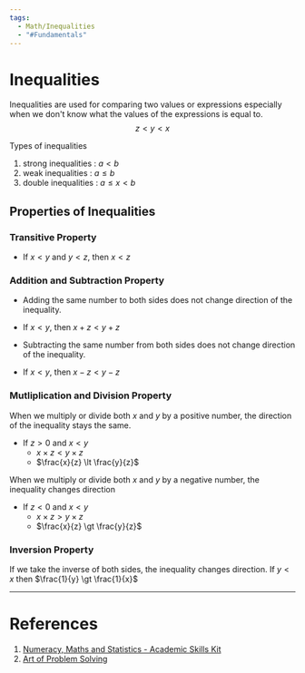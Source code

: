 ```yaml
---
tags:
  - Math/Inequalities
  - "#Fundamentals"
---
```

# Inequalities
Inequalities are used for comparing two values or expressions especially when we don't know what the values of the expressions is equal to.
$$
z\lt y \lt x
$$

Types of inequalities
1. strong inequalities : $a \lt b$
2. weak inequalities : $a \le b$
3. double inequalities : $a \le x \lt b$


## Properties of Inequalities
### Transitive Property
- If $x \lt y$ and $y \lt z$, then $x \lt z$

### Addition and Subtraction Property
- Adding the same number to both sides does not change direction of the inequality.
- If $x \lt y$, then $x + z \lt y + z$

- Subtracting the same number from both sides does not change direction of the inequality.
- If $x \lt y$, then $x - z \lt y - z$

### Mutliplication and Division Property
When we multiply or divide both $x$ and $y$ by a positive number, the direction of the inequality stays the same.

- If $z \gt 0$ and $x \lt y$
	- $x \times z \lt y \times z$
	- $\frac{x}{z} \lt \frac{y}{z}$

When we multiply or divide both $x$ and $y$ by a negative number, the inequality changes direction

- If $z \lt 0$ and $x \lt y$
	- $x \times z \gt y \times z$
	- $\frac{x}{z} \gt \frac{y}{z}$

### Inversion Property
If we take the inverse of both sides, the inequality changes direction.
If $y \lt x$ then $\frac{1}{y} \gt \frac{1}{x}$

---
# References
1. [Numeracy, Maths and Statistics - Academic Skills Kit](https://www.ncl.ac.uk/webtemplate/ask-assets/external/maths-resources/economics/algebra/inequalities.html#:~:text=Inequalities%20are%20used%20to%20compare,of%20x%2Cy%20and%20z%20.)
2. [Art of Problem Solving](https://artofproblemsolving.com/wiki/index.php/Inequality)
